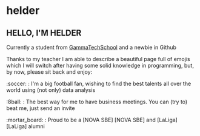 # helder

## HELLO, I'M HELDER

Currently a student from [GammaTechSchool][GammaTechSchool] and a newbie in Github

</p> Thanks to my teacher I am able to describe a beautiful page full of emojis which I will switch after having some solid knowledge in programming, but, by now, please sit back and enjoy:

</p> :soccer: : I'm a big football fan, wishing to find the best talents all over the world using (not only) data analysis
</p> :8ball: : The best way for me to have business meetings. You can (try to) beat me, just send an invite
</p> :mortar_board: : Proud to be a [NOVA SBE] [NOVA SBE] and [LaLiga] [LaLiga] alumni

[GammaTechSchool]: https://gammatech.school
[LaLiga]: https://business-school.laliga.com/
[NOVA SBE]: https://novasbe.unl.pt/en/
